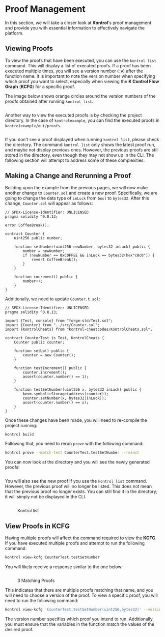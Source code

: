 # Proof Management

In this section, we will take a closer look at **Kontrol**'s proof management and provide you with essential information to effectively navigate the platform.

## Viewing Proofs

To view the proofs that have been executed, you can use the `kontrol list` command. This will display a list of executed proofs. If a proof has been executed multiple times, you will see a version number (`:#`) after the function name. It is important to note the version number when specifying which proof you want to select, especially when viewing the **K Control Flow Graph** (**KCFG**) for a specific proof.

The image below shows orange circles around the version numbers of the proofs obtained after running `kontrol list`.

<figure><img src="../../.gitbook/assets/Screenshot 2024-03-05 at 7.21.14 PM (1).png" alt=""><figcaption></figcaption></figure>

Another way to view the executed proofs is by checking the project directory. In the case of `kontrolexample`, you can find the executed proofs in `kontrolexample/out/proofs`.

<figure><img src="../../.gitbook/assets/Untitled 2.png" alt=""><figcaption></figcaption></figure>

If you don't see a proof displayed when running `kontrol list`, please check the directory. The command `kontrol list` only shows the latest proof run, and maybe not display previous ones. However, the previous proofs are still stored in the directory, even though they may not show up in the CLI. The following section will attempt to address some of these complexities.

## Making a Change and Rerunning a Proof

Building upon the example from the previous pages, we will now make another change to `Counter.sol` and create a new proof. Specifically, we are going to change the data type of `inLuck` from `bool` to `bytes32`. After this change, `Counter.sol` will appear as follows:

```solidity
// SPDX-License-Identifier: UNLICENSED
pragma solidity ^0.8.13;

error CoffeeBreak();

contract Counter {
    uint256 public number;

    function setNumber(uint256 newNumber, bytes32 inLuck) public {
        number = newNumber;
        if (newNumber == 0xC0FFEE && inLuck == bytes32(hex"c0c0")) {
            revert CoffeeBreak();
        }
    }

    function increment() public {
        number++;
    }
}
```

Additionally, we need to update `Counter.t.sol`:

```solidity
// SPDX-License-Identifier: UNLICENSED
pragma solidity ^0.8.13;

import {Test, console} from "forge-std/Test.sol";
import {Counter} from "../src/Counter.sol";
import {KontrolCheats} from "kontrol-cheatcodes/KontrolCheats.sol";

contract CounterTest is Test, KontrolCheats {
    Counter public counter;

    function setUp() public {
        counter = new Counter();
    }

    function testIncrement() public {
        counter.increment();
        assert(counter.number() == 1);
    }

    function testSetNumber(uint256 x, bytes32 inLuck) public {
        kevm.symbolicStorage(address(counter));
        counter.setNumber(x, bytes32(inLuck));
        assert(counter.number() == x);
    }
}
```

Once these changes have been made, you will need to re-compile the project running:

```bash
kontrol build
```

Following that, you need to rerun `prove` with the following command:

```bash
kontrol prove --match-test CounterTest.testSetNumber --reinit
```

You can now look at the directory and you will see the newly generated proofs!

<figure><img src="../../.gitbook/assets/Untitled.png" alt=""><figcaption></figcaption></figure>

You will also see the new proof if you use the `kontrol list` command. However, the previous proof will no longer be listed. This does not mean that the previous proof no longer exists. You can still find it in the directory; it will simply not be displayed in the CLI.

<figure><img src="../../.gitbook/assets/Screenshot 2024-03-05 at 7.39.16 PM.png" alt=""><figcaption><p>Kontrol list</p></figcaption></figure>

## View Proofs in KCFG

Having multiple proofs will affect the command required to view the **KCFG**. If you have executed multiple proofs and attempt to run the following command:

```bash
kontrol view-kcfg CounterTest.testSetNumber
```

You will likely receive a response similar to the one below:

<figure><img src="../../.gitbook/assets/Screenshot 2024-03-05 at 7.40.19 PM.png" alt=""><figcaption><p>3 Matching Proofs</p></figcaption></figure>

This indicates that there are multiple proofs matching that name, and you will need to choose a version of the proof. To view a specific proof, you will need to run the following command:

```bash
kontrol view-kcfg 'CounterTest.testSetNumber(uint256,bytes32)' --version 0
```

The version number specifies which proof you intend to run. Additionally, you must ensure that the variables in the function match the values of the desired proof.
